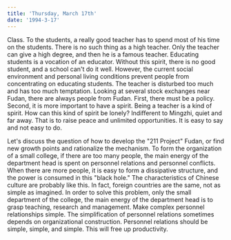 ```yaml
---
title: 'Thursday, March 17th'
date: '1994-3-17'
---
```


Class. To the students, a really good teacher has to spend most of his time on the students. There is no such thing as a high teacher. Only the teacher can give a high degree, and then he is a famous teacher. Educating students is a vocation of an educator. Without this spirit, there is no good student, and a school can't do it well. However, the current social environment and personal living conditions prevent people from concentrating on educating students. The teacher is disturbed too much and has too much temptation. Looking at several stock exchanges near Fudan, there are always people from Fudan. First, there must be a policy. Second, it is more important to have a spirit. Being a teacher is a kind of spirit. How can this kind of spirit be lonely? Indifferent to Mingzhi, quiet and far away. That is to raise peace and unlimited opportunities. It is easy to say and not easy to do.

Let's discuss the question of how to develop the "211 Project" Fudan, or find new growth points and rationalize the mechanism. To form the organization of a small college, if there are too many people, the main energy of the department head is spent on personnel relations and personnel conflicts. When there are more people, it is easy to form a dissipative structure, and the power is consumed in this "black hole." The characteristics of Chinese culture are probably like this. In fact, foreign countries are the same, not as simple as imagined. In order to solve this problem, only the small department of the college, the main energy of the department head is to grasp teaching, research and management. Make complex personnel relationships simple. The simplification of personnel relations sometimes depends on organizational construction. Personnel relations should be simple, simple, and simple. This will free up productivity.

